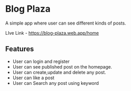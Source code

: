 
# Blog Plaza

A simple app where user can see different kinds of posts.

LIve Link - https://blog-plaza.web.app/home



## Features

- User can login and register 
- User can see published post on the homepage.
- User can create,update and delete any post.
- User can like a post
- User can Search any post using keyword

